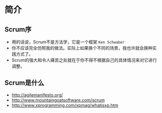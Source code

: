 # 简介

## Scrum序
- 用的话说，Scrum不是方法学，它是一个框架 `Ken Schwaber`
- 你不应该完全仿照我的做法。实际上如果换个不同的场景，我也许就会换种实践方式了。
- Scrum的强大和令人痛苦之处就在于你不得不根据自己的具体情况来对它进行调整。
## Scrum是什么
- http://agilemanifesto.org/
- http://www.mountaingoatsoftware.com/scrum
- http://www.xprogramming.com/xpmag/whatisxp.htm